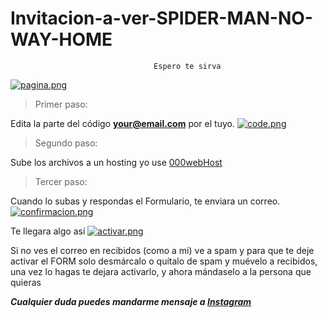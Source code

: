 # Invitacion-a-ver-SPIDER-MAN-NO-WAY-HOME
									Espero te sirva

   [![pagina.png](https://i.postimg.cc/nV0YsJk3/pagina.png)](https://postimg.cc/c6t8jPP3)

> Primer paso:
> 
  Edita la parte del código **your@email.com** por el tuyo.
  [![code.png](https://i.postimg.cc/76RrKc40/code.png)](https://postimg.cc/njqWz3Ch)
  
> Segundo paso:
>  
  Sube los archivos a un hosting yo use [000webHost](https://mex.000webhost.com/?__cf_chl_jschl_tk__=NT6epf63gNNVz3q3.B.7jlF5CDj43E_YACtG.Iw8QnM-1637272398-0-gaNycGzNCBE#feature-table)

> Tercer paso:
>  
  Cuando lo subas y respondas el Formulario, te enviara un correo.
  [![confirmacion.png](https://i.postimg.cc/gcBB68cX/confirmacion.png)](https://postimg.cc/HjXtqJyd)
  
  Te llegara algo así
  [![activar.png](https://i.postimg.cc/V6w5gJYX/activar.png)](https://postimg.cc/Z9fTKKvq)
  
 Si no ves el correo en recibidos (como a mi) ve a spam y para que te deje activar el FORM solo desmárcalo o quítalo de spam y muévelo a recibidos, una vez lo hagas te dejara    activarlo, y ahora mándaselo a la persona que quieras
 
 
 ***Cualquier duda puedes mandarme mensaje a [Instagram](https://www.instagram.com/julian.gnz/?hl=es-la)***


